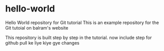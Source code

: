 # hello-world
Hello World repository for Git tutorial
This is an example repository for the Git tutoial on balram's website

This repository is built step by step in the tutorial.
now include step for github
pull ke liye kiye gye changes
